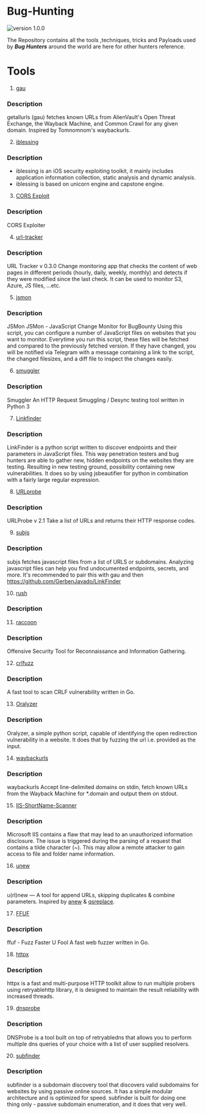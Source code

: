 # Bug-Hunting
![version 1.0.0](https://github.com/rootnvnj/Mobile-Penetration-testing/raw/master/IOS/img/1.svg)

The Repository contains all the tools ,techniques, tricks and Payloads used by ***Bug Hunters*** around the world are here for other hunters reference.

# Tools
1. [gau](https://github.com/lc/gau)<br>
### Description
getallurls (gau) fetches known URLs from AlienVault's Open Threat Exchange, the Wayback Machine, and Common Crawl for any given domain. Inspired by Tomnomnom's waybackurls.

2. [iblessing](https://github.com/Soulghost/iblessing)
### Description
- iblessing is an iOS security exploiting toolkit, it mainly includes application information collection, static analysis and dynamic analysis.
- iblessing is based on unicorn engine and capstone engine.

3. [CORS Exploit](https://github.com/sayaanalam/CORS-EXPLOIT)
### Description
CORS Exploiter

4. [url-tracker](https://github.com/ahussam/url-tracker)
### Description
URL Tracker v 0.3.0
Change monitoring app that checks the content of web pages in different periods (hourly, daily, weekly, monthly) and detects if they were modified since the last check. It can be used to monitor S3, Azure, JS files, ...etc.

5. [jsmon](https://github.com/robre/jsmon)
### Description
JSMon
JSMon - JavaScript Change Monitor for BugBounty
Using this script, you can configure a number of JavaScript files on websites that you want to monitor. Everytime you run this script, these files will be fetched and compared to the previously fetched version. If they have changed, you will be notified via Telegram with a message containing a link to the script, the changed filesizes, and a diff file to inspect the changes easily.

6. [smuggler](https://github.com/defparam/smuggler)
### Description
Smuggler
An HTTP Request Smuggling / Desync testing tool written in Python 3

7. [Linkfinder](https://github.com/GerbenJavado/LinkFinder)
### Description
LinkFinder is a python script written to discover endpoints and their parameters in JavaScript files. This way penetration testers and bug hunters are able to gather new, hidden endpoints on the websites they are testing. Resulting in new testing ground, possibility containing new vulnerabilities. It does so by using jsbeautifier for python in combination with a fairly large regular expression.

8. [URLprobe](https://github.com/1ndianl33t/urlprobe)
### Description
URLProbe v 2.1
Take a list of URLs and returns their HTTP response codes.

9. [subjs](https://github.com/lc/subjs)
### Description
subjs fetches javascript files from a list of URLS or subdomains. Analyzing javascript files can help you find undocumented endpoints, secrets, and more.
It's recommended to pair this with gau and then https://github.com/GerbenJavado/LinkFinder

10. [rush](https://github.com/shenwei356/rush)
### Description

11. [raccoon](https://github.com/evyatarmeged/Raccoon)
### Description
Offensive Security Tool for Reconnaissance and Information Gathering.

12. [crlfuzz](https://github.com/dwisiswant0/crlfuzz)
### Description
A fast tool to scan CRLF vulnerability written in Go.

13. [Oralyzer](https://github.com/0xNanda/Oralyzer)
### Description
Oralyzer, a simple python script, capable of identifying the open redirection vulnerability in a website. It does that by fuzzing the url i.e. provided as the input.

14. [waybackurls](https://github.com/tomnomnom/waybackurls)
### Description
waybackurls
Accept line-delimited domains on stdin, fetch known URLs from the Wayback Machine for *.domain and output them on stdout.

15. [IIS-ShortName-Scanner](https://github.com/irsdl/IIS-ShortName-Scanner)
### Description
Microsoft IIS contains a flaw that may lead to an unauthorized information disclosure. The issue is triggered during the parsing of a request that contains a tilde character (~). This may allow a remote attacker to gain access to file and folder name information.

16. [unew](https://github.com/dwisiswant0/unew)
### Description
u(rl)new — A tool for append URLs, skipping duplicates & combine parameters. Inspired by [anew](https://github.com/tomnomnom/anew) & [qsreplace](https://github.com/tomnomnom/qsreplace).

17. [FFUF](https://github.com/ffuf/ffuf)
### Description
ffuf - Fuzz Faster U Fool
A fast web fuzzer written in Go.

18. [httpx](https://github.com/projectdiscovery/httpx)
### Description
httpx is a fast and multi-purpose HTTP toolkit allow to run multiple probers using retryablehttp library, it is designed to maintain the result reliability with increased threads.

19. [dnsprobe](https://github.com/projectdiscovery/dnsprobe)
### Description 
DNSProbe is a tool built on top of retryabledns that allows you to perform multiple dns queries of your choice with a list of user supplied resolvers.

20. [subfinder](https://github.com/projectdiscovery/subfinder)
### Description
subfinder is a subdomain discovery tool that discovers valid subdomains for websites by using passive online sources. It has a simple modular architecture and is optimized for speed. subfinder is built for doing one thing only - passive subdomain enumeration, and it does that very well.
